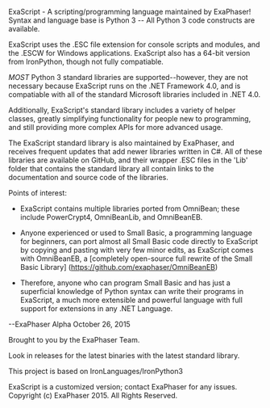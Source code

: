 ExaScript - A scripting/programming language maintained by ExaPhaser!
Syntax and language base is Python 3 -- All Python 3 code constructs are available.

ExaScript uses the .ESC file extension for console scripts and modules,
and the .ESCW for Windows applications. ExaScript also has a 64-bit
version from IronPython, though not fully compatiable.

*MOST* Python 3 standard libraries are supported--however, they are not
necessary because ExaScript runs on the .NET Framework 4.0, and is compatiable
with all of the standard Microsoft libraries included in .NET 4.0.

Additionally, ExaScript's standard library includes a variety of helper
classes, greatly simplifying functionality for people new to programming,
and still providing more complex APIs for more advanced usage.

The ExaScript standard library is also maintained by ExaPhaser, and receives
frequent updates that add newer libraries written in C#. All of these
libraries are available on GitHub, and their wrapper .ESC files in the
'Lib' folder that contains the standard library all contain links
to the documentation and source code of the libraries.

Points of interest:
- ExaScript contains multiple libraries ported from OmniBean;
these include PowerCrypt4, OmniBeanLib, and OmniBeanEB.
- Anyone experienced or used to Small Basic, a programming
language for beginners, can port almost all Small Basic
code directly to ExaScript by copying and pasting with
very few minor edits, as ExaScript comes with OmniBeanEB,
a [completely open-source full rewrite of the Small Basic Library]
(https://github.com/exaphaser/OmniBeanEB)

- Therefore, anyone who can program
Small Basic and has just a superficial knowledge of
Python syntax can write their programs in ExaScript,
a much more extensible and powerful language with full
support for extensions in any .NET Language.

--ExaPhaser Alpha
October 26, 2015

Brought to you by the ExaPhaser Team.

Look in releases for the latest binaries with the latest standard library.

This project is based on IronLanguages/IronPython3

ExaScript is a customized version; contact ExaPhaser
for any issues.
Copyright (c) ExaPhaser 2015. All Rights Reserved.
